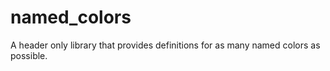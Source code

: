 # named_colors
A header only library that provides definitions for as many named colors as possible.
